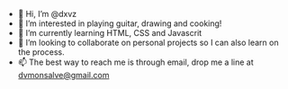 - 👋 Hi, I’m @dxvz
- 👀 I’m interested in playing guitar, drawing and cooking!
- 🌱 I’m currently learning HTML, CSS and Javascrit
- 💞️ I’m looking to collaborate on personal projects so I can also learn on the process.
- 📫 The best way to reach me is through email, drop me a line at dvmonsalve@gmail.com

<!--- dxvz/dxvz is a ✨ special ✨ repository because its `README.md` (this file) appears on your GitHub profile. --->
